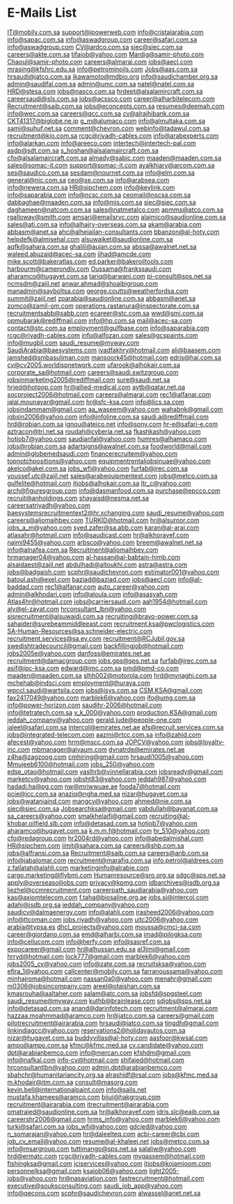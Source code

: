 # E-Mails List

IT@mobily.com.sa
support@ipowerweb.com
info@cristalarabia.com
info@sapac.com.sa
info@aswadgroup.com
career@safari.com.sa
info@aswadgroup.com
CV@ardco.com.sa
siec@siec.com.sa
careers@akte.com.sa
tifajob@yahoo.com
Mardig@samir-photo.com
Chaoul@samir-photo.com
careers@almarai.com
jobs@aecl.com
mrasing@kfshrc.edu.sa
info@petrominoils.com
Jobs@aas.com.sa
hrsaudi@jatco.com.sa
jkawamoto@mdbio.org
info@saudichamber.org.sa
admin@saudifal.com.sa
admin@umc.com.sa
natel@natel.com.sa
HRD@stesa.com
jobs@nasco.com.sa
hrdept@alsalamircraft.com.sa
careersaudi@sls.com.sa
jobs@acssco.com
career@alharbitelecom.com
Recruitment@saib.com.sa
jobs@econcepts.com.sa
resumes@deemah.com
info@wec.com.sa
careers@qcc.com.sa
cv@alrajhibank.com.sa
CKT41317@biglobe.ne.jp
g_m@alumaco.com
info@almultaka.com.sa
sami@suhuf.net.sa
comment@chevron.com
webinfo@tadawul.com.sa
recruitment@kjo.com.sa
rcgc@riyadh-cables.com
info@arabexperts.com
info@alarkan.com
info@areeco.com
intertech@intertech-pal.com
asdp@sdt.com.sa
s_hoshan@alsalamaircraft.com.sa
cfo@alsalamaircraft.com.sa
almady@sabic.com
maaden@maaden.com.sa
sales@somac-it.com
support@somac-it.com
ayalkhiary@arcom.com.sa
ses@saudico.com.sa
sesdam@nournet.com.sa
info@elm.com.sa
general@nic.com.sa
ceo@se.com.sa
info@arabsea.com
info@newera.com.sa
HR@sipchem.com
info@keylink.com
info@saparabia.com
info@ncsc.com.sa
ceomail@nscsa.com.sa
dabbaghae@maaden.com.sa
info@mis.com.sa
siec@siec.com.sa
daghameen@natcom.com.sa
sales@natmetalco.com
apmms@atco.com.sa
rgalloway@smith.com
amsari@emailsrvc.com
alajmico@saudionline.com.sa
sales@ati.com.sa
info@alhajry-overseas.com.sa
akam@arabia.com
abbasm@anet.sa
ahc@alhejailan-consultants.com
bbanzon@al-hoty.com
helpdefk@almisehal.com
alsuwaiket@saudionline.com.sa
aqfk@sahara.com.sa
ghalili@aujan.com.sa
abssa@awalnet.net.sa
waleed.abuzaid@acec-sa.com
jihad@amcde.com
mike.scott@bakeratlas.com
ed.parker@bakeroiltools.com
harbourm@camerondiv.com
Oussama@frankssaudi.com
aharamco@hugayet.com.sa
tariq@barwani.com
pi-consult@sps.net.sa
ncmsdm@zajil.net
anwar.ahmad@shoaibigroup.com
manadmin@sayboltsa.com
george.coutts@weatherfordsa.com
summit@zajil.net
zparabia@saudionline.com.sa
abbasm@anet.sa
zomco@zamil-om.com
operations.rastanura@inspectorate.com.sa
recruitmentsabb@sabb.com
ecareer@stc.com.sa
wwd@smi.com.sa
opmubarak@rediffmail.com
info@hp.com.sa
mail@acec-sa.com
contact@stc.com.sa
employment@gulfbase.com
info@saparabia.com
rcgc@riyadh-cables.com
info@alfozan.com
sales@gcspaints.com
info@mugbil.com
saudi_resume@myway.com
SaudiArabia@baesystems.com
iyadfakhry@hotmail.com
ali@baasem.com
jamshed@smbasuliman.com
mansoork45@hotmail.com
edris@haj.com.sa
cv@cv2005.worldispnetwork.com
ufarook@alhokair.com.sa
corporate_sa@hotmail.com
careers@saudi.switzgroup.com
jobsinmarketing2005@rediffmail.com
sure@saudi.net.sa
hrjed@hotpop.com
hr@allied-medical.com
aytb@qatar.net.qa
socproject2006@hotmail.com
careers@almarai.com
rec1@alfanar.com
jalal.mounayar@gmail.com
hr@sfc-ksa.com
info@lics.sa.com
jobsindammam@gmail.com
aa_waseem@yahoo.com
wahabnk@gmail.com
jobsin2006@yahoo.com
info@infoline.com.sa
saudi.a@rediffmail.com
hrd@robian.com.sa
ignou@ateico.net
info@sony.com
hr-e@safari-e.com
aztracon@tri.net.sa
roudah@cyberia.net.sa
fkashkash@yahoo.com
hotjob7@yahoo.com
saudianfal@yahoo.com
humres@alhamaco.com
jobs@robian.com.sa
adartsigns@awalnet.com.sa
foodworld@mail.com
admin@globemedsaudi.com
financerecruitem@yahoo.com
topnotchpositions@yahoo.com
equipmentrentaljobsinuae@yahoo.com
akelco@akel.com.sa
jobs_wfi@yahoo.com
furfab@jrec.com.sa
youssef.utc@zajil.net
sales@arabequipmentest.com
jobs@metco.com.sa
gulfelite@hotmail.com
itjobs@alhokair.com.sa
Itr_c@yahoo.com
arch@figuresgroup.com
info@dasmanfood.com.sa
purchase@epcco.com
recruit@anholdings.com
shayaisd@nesma.net.sa
careersatriyadh@yahoo.com
baesystemsrecruitmentext2@hr.xchanging.com
saudi_resume@yahoo.com
careers@aljomaihbev.com
TURKID@hotmail.com
hr@alsuroor.com
jobs_a_m@yahoo.com
syed.zafer@sa.abb.com
karan@al-araj.com
atlasahr@hotmail.com
info@saudicast.com
hr@alkhorayef.com
najmi9455@yahoo.com
arbsco@yahoo.com
breem@awalnet.net.sa
info@alnafea.com.sa
Recruitment@aljomaihbev.com
hrmanager04@yahoo.com
al-hassan@al-babtain-himb.com
alsaidaest@zajil.net
abdulhadi@altoukhi.com
astra@astra.com
jobs@badgaish.com
scphr@saudichevron.com
estimator001@yahoo.com
batoul.ashi@exel.com
baziad@baziad.com
jobs@aecl.com
info@al-baddad.com
rec1@alfanar.com
auto_career@yahoo.com
admin@alkhodari.com
info@aloula.com
info@asasyah.com
Atlas4hr@hotmail.com
jobs@carriersaudi.com
aah1954@hotmail.com
aly@el-zayat.com
hrconsultant_lbn@yahoo.com
sisrecruitment@alsuwaidi.com.sa
recruiting@bravo-power.com.sa
sahaider@surebeammiddleeast.com
recruitment.ksa@pwclogistics.com
SA-Human-Resources@sa.schneider-electric.com
recruitment.services@sa.ey.com
recruitment@RCJubil.gov.sa
swedishtradecouncil@gmail.com
backfillingjob@hotmail.com
jobs2005e@yahoo.com
danfoss@emirates.net.ae
recruitment@damacgroup.com
jobs.gps@sps.net.sa
furfab@jrec.com.sa
asif@ipc-ksa.com
edward@imc.com.sa
pmd@pmd-co.com
maaden@maaden.com.sa
slhh002@motorola.com
hrd@mynaghi.com.sa
mchehab@indsci.com
employment@thuraya.com
wpccl.saudi@wartsila.com
jobs@isys.com.sa
CSM.KSA@gmail.com
fax2417049@yahoo.com
marblek6@yahoo.com
ifo@umg.com.sa
info@power-horizon.com
saudihr-2006@hotmail.com
info@tetratech.com.sa
v_k_000@yahoo.com
production.KSA@gmail.com
jeddah_company@yahoo.com
gerald.jude@people-one.com
jaleel@safari.com.sa
intercol@emirates.net.ae
afs@recruit.services.com.sa
jobs@integrated-telecom.com
aazmi@rtcc.com.sa
info@zahid.com
afecest@yahoo.com
hrm@mscc.com.sa
JOPCV@yahoo.com
jobs@loyalty-inc.com
mbmanager@alyaum.com
dynatrde@emirates.net.ae
z4ha@zagzoog.com
cmhiring@gmail.com
hrsaudi1005@yahoo.com
Mmujeeb6100@hotmail.com
jobs_250@yahoo.com
edse_otao@hotmail.com
vaslhrb@vinnellarabia.com
jobsready@gmail.com
marketcv@yahoo.com
jobsht83@yahoo.com
jeddah987@yahoo.com
hadadi.ha@pg.com
nw@mriwwuae.ae
fooda7@hotmail.com
pcie@icc.com.sa
anaziq@ngha.med.sa
nizar@hugayet.com.sa
jobs@wataniaind.com
mangcv@yahoo.com
ahmed@nie.com.sa
siec@siec.com.sa
Jobsearchksa@gmail.com
yabdullah@bayanat.com.sa
sa_careers@yahoo.com
smalkhelaifi@gmail.com
recruiting@al-khobar.oilfield.slb.com
info@detasad.com.sa
hotjob7@yahoo.com
aharamco@hugayet.com.sa
k.m.m.f@hotmail.com
hr_510@yahoo.com
cfo@redagroup.com
hr2004rd@yahoo.com
info@abedalmishal.com
HR@sipchem.com
iimit@sahara.com.sa
careers@shb.com.sa
jobs@alfransi.com.sa
Recruitment@saib.com.sa
careers@anb.com.sa
info@jabalomar.com
recruitment@marafiq.com.sa
info.petrol@aldrees.com
z.fallatah@alahli.com
marketinginfo@alrabie.com
cargo.marketing@flybmi.com
Humanresource@sro.org.sa
sdgc@sps.net.sa
apply@overseasoiljobs.com
privacy@kpmg.com
idbarchives@isdb.org.sa
liezhel@ccmrecruitment.com
careerpath_saudiarabia@yahoo.com
kas@axiomtelecom.com
f.taha@biosaline.org.ae
jobs.si@intercol.com
adahi@isdb.org.sa
jeddah_company@yahoo.com
saudicv@dalmaenergy.com
info@alahli.com
irasheed2006@yahoo.com
info@ttcoman.com
jobs.riyadh@yahoo.com
uitc2006@yahoo.com
arabia@typsa.es
dhcl_projects@yahoo.com
moussa@cmci-sa.com
career@giordano.com.sa
emd@alharbi.com.sa
imad@pilogksa.com
info@cellucom.com
info@herfy.com
info@sasref.com.sa
expocareer@gmail.com
hr@alhussan.edu.sa
al3jmi@gmail.com
hrryd@hotmail.com
lock777@gmail.com
marblek6@yahoo.com
jobs2005_cv@yahoo.com
info@zate.com.sa
recruitsksa@yahoo.com
efira_1@yahoo.com
callcenter@mobily.com.sa
farranoussama@yahoo.com
minhajroma@hotmail.com
nassan0a0@yahoo.com
menahr@gmail.com
m0306@jobsincompany.com
areel@otaishan.com.sa
kmasrouha@aaltaher.com
salam@atc.com.sa
jobsfd@spgsteel.com
saudi_resume@myway.com
kuthb@brainlease.com
sdjobs@sps.net.sa
info@detasad.com.sa
anand@darinfotech.com
recruitment@almarai.com
hazzaa.moahmmad@aramco.com
hr@jatco.com.sa
careers@gmail.com
pilotrecruitment@airarabia.com
hrsaudi@jatco.com.sa
tingdh@gmail.com
linkindiagcc@yahoo.com
reservations2@holidayautos.com.sa
nizar@hugayet.com.sa
buddyvillas@al-hoty.com
aasfoor@kwsal.com
ampo@ampo.com.sa
kfmc@kfmc.med.sa
cv.candidate@yahoo.com
dpt@arabianbemco.com
info@mercan.com
kfshdm@gmail.com
info@nafkal.com
info-cv@hotmail.com
shifajed@hotmail.com
hrconsultantIbn@yahoo.com
admin.dpt@arabianbemco.com
sbahchr@humanitariancity.org.sa
alrashidf@rsal.com
jobs@kfmc.med.sa
m.khodair@itm.com.sa
consult@masorg.com
kevin.bell@internationalpaint.com
info@sails.net
mustafa.khamees@aramco.com
bijui@hakgroup.com
recruitment@airarabia.com
itrecruitment@airarabia.com
omatrajed@saudionline.com.sa
hr@alkhorayef.com
idris.slc@eajb.com.sa
careershr2006@gmail.com
hrms_info@yahoo.com
marblek6@yahoo.com
turki@safari.com.sa
jobs_wfi@yahoo.com
gdcjed@yahoo.com
n_somarajan@yahoo.com
hr@daleelteq.com
acbi-career@cbi.com
job_cv_email@yahoo.com
resume@al-khaleej.net
jobs@metco.com.sa
info@msargroup.com
tuttimango@sps.net.sa
salaliw@yahoo.com
hrd@ermatc.com
rcgc@riyadh-cables.com
myqassem@hotmail.com
fishingksa@gmail.com
jciservices@yahoo.com
itjobs@kojamjoom.com
personnelksa@gmail.com
ksajob06@yahoo.com
light2005-jobs@yahoo.com
hr@nasaviation.com
fastrecruitment@hotmail.com
executive@souksconsulting.com
saudi_job_app@yahoo.com
info@qecons.com
scphr@saudichevron.com
alwassel@anet.net.sa
